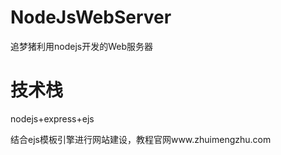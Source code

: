 # NodeJsWebServer
追梦猪利用nodejs开发的Web服务器

# 技术栈
nodejs+express+ejs

结合ejs模板引擎进行网站建设，教程官网www.zhuimengzhu.com

